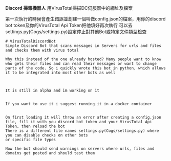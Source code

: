 **Discord 掃毒機器人**
用VirusTotal掃描DC伺服器中的網址及檔案


第一次執行的時候會產生錯誤並創建一個叫做config.json的檔案，用你的discord bot token及你的VirusTotal Api Token把他填好再次執行
可以去settings.py(Cogs/settings.py)設定停止對其他Bot或特定文件類型檢查

```
# VirusTotalDiscordBot
Simple Discord Bot that scans messages in Servers for urls and files and checks them with virus total

Why this instead of the one already hosted? Many people want to know who gets their files and can read their messages or want to change parts of the code. So i quickly wrote this bot in python, which allows it to be integrated into most other bots as well



It is still in alpha and im working on it


If you want to use it i suggest running it in a docker container


On first loading it will throw an error after creating a config.json file, fill it with you discord bot token and your VirusTotal Api Token, then reload the bot
There is a different file names settings.py(Cogs/settings.py) where you can disable checks on other bots
or specific file types

Now the bot should send warnings on servers where urls, files and domains get posted and should test them
```
